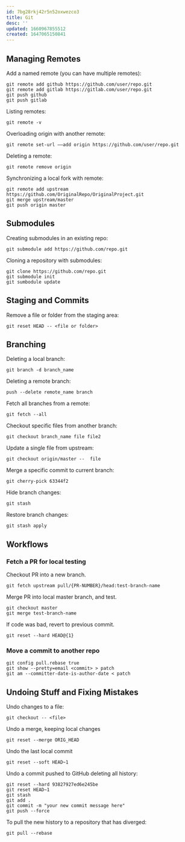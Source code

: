 ```yaml
---
id: 7bg28rkj42r5n52oxwezco3
title: Git
desc: ''
updated: 1660967855512
created: 1647065150841
---
```


## Managing Remotes

Add a named remote (you can have multiple remotes):

```git
git remote add github https://github.com/user/repo.git
git remote add gitlab https://gitlab.com/user/repo.git
git push github
git push gitlab
```

Listing remotes:
```git
git remote -v
```

Overloading origin with another remote:

```git
git remote set-url ––add origin https://github.com/user/repo.git
```

Deleting a remote:

```git
git remote remove origin
```

Synchronizing a local fork with remote:

```git
git remote add upstream https://github.com/OriginalRepo/OriginalProject.git
git merge upstream/master
git push origin master
```

## Submodules

Creating submodules in an existing repo:

```git
git submodule add https://github.com/repo.git
```

Cloning a repository with submodules:

```git
git clone https://github.com/repo.git
git submodule init
git sumbodule update
```

## Staging and Commits

Remove a file or folder from the staging area:

```git
git reset HEAD -- <file or folder>
```

## Branching

Deleting a local branch:

```git
git branch -d branch_name
```

Deleting a remote branch:

```git
push --delete remote_name branch
```

Fetch all branches from a remote:

```git
git fetch --all
```

Checkout specific files from another branch:

```git
git checkout branch_name file file2
```

Update a single file from upstream:

```git
git checkout origin/master --  file
```

Merge a specific commit to current branch:

```git
git cherry-pick 63344f2
```

Hide branch changes:

```git
git stash
```

Restore branch changes:

```git
git stash apply
```

## Workflows

### Fetch a PR for local testing

Checkout PR into a new branch.

```git
git fetch upstream pull/{PR-NUMBER}/head:test-branch-name
```

Merge PR into local master branch, and test.

```git
git checkout master
git merge test-branch-name
```

If code was bad, revert to previous commit.

```git
git reset --hard HEAD@{1}
```


### Move a commit to another repo

```git
git config pull.rebase true
git show --pretty=email <commit> > patch
git am --committer-date-is-author-date < patch
```

## Undoing Stuff and Fixing Mistakes

Undo changes to a file:

```git
git checkout -- <file>
```

Undo a merge, keeping local changes

```git
git reset --merge ORIG_HEAD
```

Undo the last local commit

```git
git reset --soft HEAD~1
```

Undo a commit pushed to GitHub deleting all history:

```git
git reset --hard 93827927ed6e245be
git reset HEAD~1
git stash
git add .
git commit -m "your new commit message here"
git push --force
```

To pull the new history to a repository that has diverged:

```git
git pull --rebase
```


